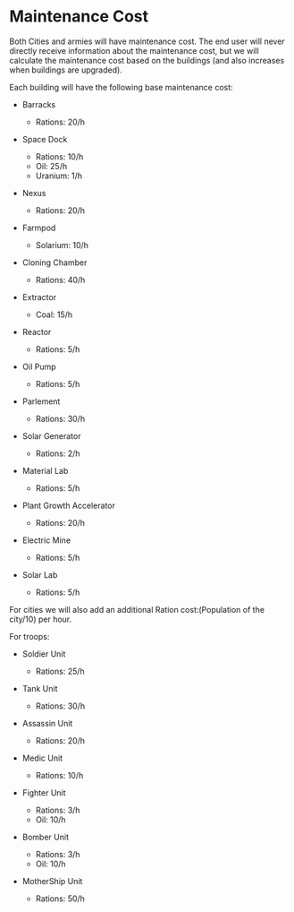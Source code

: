 # Maintenance Cost
Both Cities and armies will have maintenance cost.
The end user will never directly receive information about the maintenance cost,
but we will calculate the maintenance cost based on the buildings (and also increases when buildings are upgraded).

Each building will have the following base maintenance cost:

* Barracks
    * Rations: 20/h

* Space Dock
    * Rations: 10/h
    * Oil: 25/h
    * Uranium: 1/h

* Nexus
    * Rations: 20/h

* Farmpod
    * Solarium: 10/h

* Cloning Chamber
   * Rations: 40/h

* Extractor
   * Coal: 15/h

* Reactor
   * Rations: 5/h

* Oil Pump
   * Rations: 5/h
 
* Parlement
   * Rations: 30/h

* Solar Generator
   * Rations: 2/h

* Material Lab
   * Rations: 5/h

* Plant Growth Accelerator
    * Rations: 20/h

* Electric Mine
    * Rations: 5/h
 
* Solar Lab
    * Rations: 5/h

For cities we will also add an additional Ration cost:(Population of the city/10) per hour.


For troops:
* Soldier Unit
    * Rations: 25/h
  
* Tank Unit
    * Rations: 30/h

* Assassin Unit
    * Rations: 20/h

* Medic Unit
    * Rations: 10/h
  
* Fighter Unit
    * Rations: 3/h
    * Oil: 10/h
  
* Bomber Unit
    * Rations: 3/h
    * Oil: 10/h
  
* MotherShip Unit
    * Rations: 50/h


